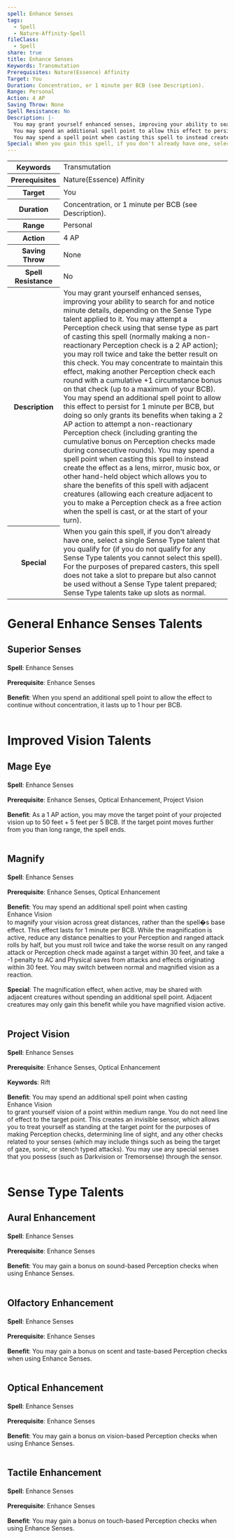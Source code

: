 ```yaml
---
spell: Enhance Senses
tags:
  - Spell
  - Nature-Affinity-Spell
fileClass:
  - Spell
share: true
title: Enhance Senses
Keywords: Transmutation
Prerequisites: Nature(Essence) Affinity
Target: You
Duration: Concentration, or 1 minute per BCB (see Description).
Range: Personal
Action: 4 AP
Saving Throw: None
Spell Resistance: No
Description: |-
  You may grant yourself enhanced senses, improving your ability to search for and notice minute details, depending on the Sense Type talent applied to it. You may attempt a Perception check using that sense type as part of casting this spell (normally making a non-reactionary Perception check is a 2 AP action); you may roll twice and take the better result on this check. You may concentrate to maintain this effect, making another Perception check each round with a cumulative +1 circumstance bonus on that check (up to a maximum of your BCB).
  You may spend an additional spell point to allow this effect to persist for 1 minute per BCB, but doing so only grants its benefits when taking a 2 AP action to attempt a non-reactionary Perception check (including granting the cumulative bonus on Perception checks made during consecutive rounds).
  You may spend a spell point when casting this spell to instead create the effect as a lens, mirror, music box, or other hand-held object which allows you to share the benefits of this spell with adjacent creatures (allowing each creature adjacent to you to make a Perception check as a free action when the spell is cast, or at the start of your turn). 
Special: When you gain this spell, if you don't already have one, select a single Sense Type talent that you qualify for (if you do not qualify for any Sense Type talents you cannot select this spell). For the purposes of prepared casters, this spell does not take a slot to prepare but also cannot be used without a Sense Type talent prepared; Sense Type talents take up slots as normal.
---
```


<p><span style="overflow-x: auto;"><table><tbody><tr><th>Keywords</th><td>Transmutation</td></tr><tr><th>Prerequisites</th><td>Nature(Essence) Affinity</td></tr><tr><th>Target</th><td>You</td></tr><tr><th>Duration</th><td>Concentration, or 1 minute per BCB (see Description).</td></tr><tr><th>Range</th><td>Personal</td></tr><tr><th>Action</th><td>4 AP</td></tr><tr><th>Saving Throw</th><td>None</td></tr><tr><th>Spell Resistance</th><td>No</td></tr><tr><th>Description</th><td>You may grant yourself enhanced senses, improving your ability to search for and notice minute details, depending on the Sense Type talent applied to it. You may attempt a Perception check using that sense type as part of casting this spell (normally making a non-reactionary Perception check is a 2 AP action); you may roll twice and take the better result on this check. You may concentrate to maintain this effect, making another Perception check each round with a cumulative +1 circumstance bonus on that check (up to a maximum of your BCB).
You may spend an additional spell point to allow this effect to persist for 1 minute per BCB, but doing so only grants its benefits when taking a 2 AP action to attempt a non-reactionary Perception check (including granting the cumulative bonus on Perception checks made during consecutive rounds).
You may spend a spell point when casting this spell to instead create the effect as a lens, mirror, music box, or other hand-held object which allows you to share the benefits of this spell with adjacent creatures (allowing each creature adjacent to you to make a Perception check as a free action when the spell is cast, or at the start of your turn). </td></tr><tr><th>Special</th><td>When you gain this spell, if you don't already have one, select a single Sense Type talent that you qualify for (if you do not qualify for any Sense Type talents you cannot select this spell). For the purposes of prepared casters, this spell does not take a slot to prepare but also cannot be used without a Sense Type talent prepared; Sense Type talents take up slots as normal.</td></tr></tbody></table></span></p><h1><span><p>General Enhance Senses Talents</p></span></h1><h2><span><p>Superior Senses</p></span></h2><p><span><p><b>Spell</b>:    Enhance Senses<br><br><b>Prerequisite</b>:    Enhance Senses<br><br><b>Benefit</b>:    When you spend an additional spell point to allow the effect to continue without concentration, it lasts up to 1 hour per BCB.<br><br></p></span></p><h1><span><p>Improved Vision Talents</p></span></h1><h2><span><p>Mage Eye</p></span></h2><p><span><p><b>Spell</b>:    Enhance Senses<br><br><b>Prerequisite</b>:    Enhance Senses, Optical Enhancement, Project Vision<br><br><b>Benefit</b>:    As a 1 AP action, you may move the target point of your projected vision up to 50 feet + 5 feet per 5 BCB. If the target point moves further from you than long range, the spell ends.<br><br></p></span></p><h2><span><p>Magnify</p></span></h2><p><span><p><b>Spell</b>:    Enhance Senses<br><br><b>Prerequisite</b>:    Enhance Senses, Optical Enhancement<br><br><b>Benefit</b>:    You may spend an additional spell point when casting<br>
Enhance Vision<br>
to magnify your vision across great distances, rather than the spell�s base effect. This effect lasts for 1 minute per BCB. While the magnification is active, reduce any distance penalties to your Perception and ranged attack rolls by half, but you must roll twice and take the worse result on any ranged attack or Perception check made against a target within 30 feet, and take a -1 penalty to AC and Physical saves from attacks and effects originating within 30 feet. You may switch between normal and magnified vision as a reaction. <br><br><b>Special</b>:    The magnification effect, when active, may be shared with adjacent creatures without spending an additional spell point. Adjacent creatures may only gain this benefit while you have magnified vision active.<br><br></p></span></p><h2><span><p>Project Vision</p></span></h2><p><span><p><b>Spell</b>:    Enhance Senses<br><br><b>Prerequisite</b>:    Enhance Senses, Optical Enhancement<br><br><b>Keywords</b>:    Rift<br><br><b>Benefit</b>:    You may spend an additional spell point when casting<br>
Enhance Vision<br>
to grant yourself vision of a point within medium range. You do not need line of effect to the target point. This creates an invisible sensor, which allows you to treat yourself as standing at the target point for the purposes of making Perception checks, determining line of sight, and any other checks related to your senses (which may include things such as being the target of gaze, sonic, or stench typed attacks). You may use any special senses that you possess (such as Darkvision or Tremorsense) through the sensor.<br><br></p></span></p><h1><span><p>Sense Type Talents</p></span></h1><h2><span><p>Aural Enhancement</p></span></h2><p><span><p><b>Spell</b>:    Enhance Senses<br><br><b>Prerequisite</b>:    Enhance Senses<br><br><b>Benefit</b>:    You may gain a bonus on sound-based Perception checks when using Enhance Senses.<br><br></p></span></p><h2><span><p>Olfactory Enhancement</p></span></h2><p><span><p><b>Spell</b>:    Enhance Senses<br><br><b>Prerequisite</b>:    Enhance Senses<br><br><b>Benefit</b>:    You may gain a bonus on scent and taste-based Perception checks when using Enhance Senses.<br><br></p></span></p><h2><span><p>Optical Enhancement</p></span></h2><p><span><p><b>Spell</b>:    Enhance Senses<br><br><b>Prerequisite</b>:    Enhance Senses<br><br><b>Benefit</b>:    You may gain a bonus on vision-based Perception checks when using Enhance Senses.<br><br></p></span></p><h2><span><p>Tactile Enhancement</p></span></h2><p><span><p><b>Spell</b>:    Enhance Senses<br><br><b>Prerequisite</b>:    Enhance Senses<br><br><b>Benefit</b>:    You may gain a bonus on touch-based Perception checks when using Enhance Senses.<br><br></p></span></p>